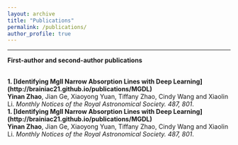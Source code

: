 ```yaml
---
layout: archive
title: "Publications"
permalink: /publications/
author_profile: true
---
```

---
<b>First-author and second-author publications</b>

<br>
<b>1. [Identifying MgII Narrow Absorption Lines with Deep Learning](http://brainiac21.github.io/publications/MGDL)</b> <br> 
<b>Yinan Zhao</b>, Jian Ge, Xiaoyong Yuan, Tiffany Zhao, Cindy Wang and Xiaolin Li.
<i>Monthly Notices of the Royal Astronomical Society. 487, 801</i>.


<br>
<b>1. [Identifying MgII Narrow Absorption Lines with Deep Learning](http://brainiac21.github.io/publications/MGDL)</b> <br> 
<b>Yinan Zhao</b>, Jian Ge, Xiaoyong Yuan, Tiffany Zhao, Cindy Wang and Xiaolin Li.
<i>Monthly Notices of the Royal Astronomical Society. 487, 801</i>.
